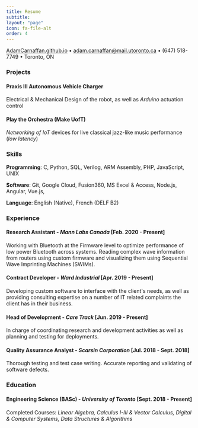 ```yaml
---
title: Resume
subtitle: 
layout: "page"
icon: fa-file-alt
order: 4
---
```


[AdamCarnaffan.github.io](http://adamcarnaffan.github.io)    •    [adam.carnaffan@mail.utoronto.ca](mailto:adam.carnaffan@mail.utoronto.ca)    •    (647) 518-7749    •    Toronto, ON

### Projects

#### Praxis III Autonomous Vehicle Charger

Electrical & Mechanical Design of the robot, as well as *Arduino* actuation control

#### Play the Orchestra (Make UofT)

*Networking of IoT* devices for live classical jazz-like music performance (*low latency*)

### Skills

**Programming**: C, Python, SQL, Verilog, ARM Assembly, PHP, JavaScript, UNIX

**Software**: Git, Google Cloud, Fusion360, MS Excel & Access, Node.js, Angular, Vue.js, 

**Language**: English (Native), French (DELF B2)

### Experience

#### Research Assistant - *Mann Labs Canada* [Feb. 2020 - Present]

Working with Bluetooth at the Firmware level to optimize performance of low power Bluetooth across systems. Reading complex wave information from routers using custom firmware and visualizing them using Sequential Wave Imprinting Machines (SWIMs).

#### Contract Developer - *Ward Industrial* [Apr. 2019 - Present]

Developing custom software to interface with the client's needs, as well as providing consulting expertise on a number of IT related complaints the client has in their business.

#### Head of Development - *Care Track* [Jun. 2019 - Present]

In charge of coordinating research and development activities as well as planning and testing for deployments.

#### Quality Assurance Analyst - *Scarsin Corporation* [Jul. 2018 - Sept. 2018]

Thorough testing and test case writing. Accurate reporting and validating of software defects.

### Education

#### Engineering Science (BASc) - *University of Toronto* [Sept. 2018 - Present]

Completed Courses: *Linear Algebra, Calculus I-III & Vector Calculus, Digital & Computer Systems, Data Structures & Algorithms*
